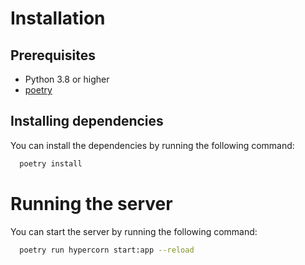 # Installation

## Prerequisites
- Python 3.8 or higher
- [poetry](https://python-poetry.org/docs/)

## Installing dependencies
You can install the dependencies by running the following command:
```bash
  poetry install
```

# Running the server
You can start the server by running the following command:
```bash
  poetry run hypercorn start:app --reload
```